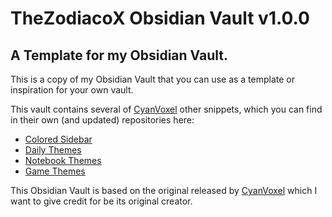 # TheZodiacoX Obsidian Vault v1.0.0
## A Template for my Obsidian Vault.

This is a copy of my Obsidian Vault that you can use as a template or inspiration for your own vault.

This vault contains several of [CyanVoxel](https://github.com/CyanVoxel/) other snippets, which you can find in their own (and updated) repositories here:
- [Colored Sidebar](https://github.com/CyanVoxel/Obsidian-Colored-Sidebar)
- [Daily Themes](https://github.com/CyanVoxel/Obsidian-Daily-Themes)
- [Notebook Themes](https://github.com/CyanVoxel/Obsidian-Notebook-Themes)
- [Game Themes](https://github.com/CyanVoxel/Obsidian-Game-Themes)

This Obsidian Vault is based on the original released by [CyanVoxel](https://github.com/CyanVoxel/) which I want to give credit for be its original creator.
